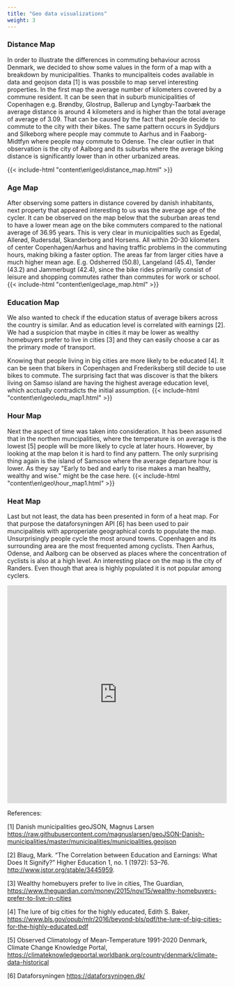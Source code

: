 ```yaml
---
title: "Geo data visualizations"
weight: 3
---
```



### Distance Map
In order to illustrate the differences in commuting behaviour across Denmark, we decided to show some values in the form of a map with a breakdown by municipalities. Thanks to muncipaliteis codes available in data and geojson data [1] is was possbile to map servel interesting properties. 
In the first map the average number of kilometers covered by a commune resident. It can be seen that in suburb municipalities of Copenhagen e.g. Brøndby, Glostrup, Ballerup and Lyngby-Taarbæk the average distance is around 4 kilometers and is higher than the total average of average of 3.09. That can be caused by the fact that people decide to commute to the city with their bikes. The same pattern occurs in Syddjurs and Silkeborg where people may commute to Aarhus and in Faaborg-Midtfyn where people may commute to Odense. The clear outlier in that observation is the city of Aalborg and its suburbs where the average biking distance is significantly lower than in other urbanized areas. 

{{< include-html "content\en\geo\distance_map.html" >}}

### Age Map
After observing some patters in distance covered by danish inhabitants, next property that appeared interesting to us was the average age of the cycler. It can be observed on the map below that the suburban areas tend to have a lower mean age on the bike commuters compared to the national average of 36.95 years. This is very clear in municipalities such as Egedal, Allerød, Rudersdal, Skanderborg and Horsens. All within 20-30 kilometers of center Copenhagen/Aarhus and having traffic problems in the commuting hours, making biking a faster option.  The areas far from larger cities have a much higher mean age. E.g. Odsherred (50.8), Langeland (45.4), Tønder (43.2) and Jammerbugt (42.4), since the bike rides primarily consist of leisure and shopping commutes rather than commutes for work or school.
{{< include-html "content\en\geo\age_map.html" >}}

### Education Map
We also wanted to check if the education status of average bikers across the country is similar. And as education level is correlated with earnings [2]. We had a suspicion that maybe in cities it may be lower as wealthy homebuyers prefer to live in cities [3] and they can easily choose a car as the primary mode of transport. 

 Knowing that people living in big cities are more likely to be educated [4]. It can be seen that bikers in Copenhagen and Frederiksberg still decide to use bikes to commute. The surprising fact that was discover is that the bikers living on Samso island are having the highest average education level, which acctually contradicts the initial assumption. 
{{< include-html "content\en\geo\edu_map1.html" >}}


### Hour Map
Next the aspect of time was taken into consideration. It has been assumed that in the northen muncipalities, where the temperature is on average is the lowest [5] people will be more likely to cycle at later hours. However, by looking at the map belon it is hard to find any pattern. The only surprising thing again is the island of Samosoe where the average departure hour is lower. As they say "Early to bed and early to rise makes a man healthy, wealthy and wise." might be the case here.
{{< include-html "content\en\geo\hour_map1.html" >}}
### Heat Map
Last but not least, the data has been presented in form of a heat map. For that purpose the dataforsyningen API [6] has been used to pair muncipaliteis with approperiate geographical cords to populate the map. Unsurprisingly people cycle the most around towns. Copenhagen and its surrounding area are the most frequented among cyclists. Then Aarhus, Odense, and Aalborg can be observed as places where the concentration of cyclists is also at a high level. An interesting place on the map is the city of Randers. Even though that area is highly populated it is not popular among cyclers.

 
<iframe src="https://AndreasPiper.github.io/geo/heat_map1.html"
	sandbox="allow-same-origin allow-scripts"
	width="100%"
	height="500"
	scrolling="no"
	seamless="seamless"
	frameborder="0">
</iframe>

References: 

[1] Danish municipalities geoJSON, Magnus Larsen https://raw.githubusercontent.com/magnuslarsen/geoJSON-Danish-municipalities/master/municipalities/municipalities.geojson

[2] Blaug, Mark. “The Correlation between Education and Earnings: What Does It Signify?” Higher Education 1, no. 1 (1972): 53–76. http://www.jstor.org/stable/3445959.

[3] Wealthy homebuyers prefer to live in cities, The Guardian, https://www.theguardian.com/money/2015/nov/15/wealthy-homebuyers-prefer-to-live-in-cities

[4] The lure of big cities for the highly educated, Edith S. Baker, https://www.bls.gov/opub/mlr/2016/beyond-bls/pdf/the-lure-of-big-cities-for-the-highly-educated.pdf

[5] Observed Climatology of Mean-Temperature 1991-2020 Denmark, Climate Change Knowledge Portal, https://climateknowledgeportal.worldbank.org/country/denmark/climate-data-historical

[6] Dataforsyningen https://dataforsyningen.dk/
